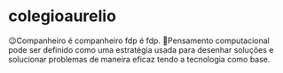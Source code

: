 # colegioaurelio
😉Companheiro é companheiro  fdp é fdp.
🤩Pensamento computacional pode ser definido como uma estratégia usada para desenhar soluções e solucionar problemas de maneira eficaz tendo a tecnologia como base.
